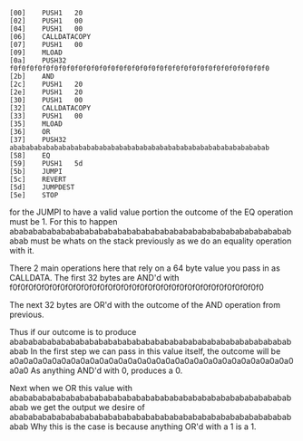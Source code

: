 ```
[00]	PUSH1	20
[02]	PUSH1	00
[04]	PUSH1	00
[06]	CALLDATACOPY	
[07]	PUSH1	00
[09]	MLOAD	
[0a]	PUSH32	f0f0f0f0f0f0f0f0f0f0f0f0f0f0f0f0f0f0f0f0f0f0f0f0f0f0f0f0f0f0f0f0
[2b]	AND	
[2c]	PUSH1	20
[2e]	PUSH1	20
[30]	PUSH1	00
[32]	CALLDATACOPY	
[33]	PUSH1	00
[35]	MLOAD	
[36]	OR	
[37]	PUSH32	abababababababababababababababababababababababababababababababab
[58]	EQ	
[59]	PUSH1	5d
[5b]	JUMPI	
[5c]	REVERT	
[5d]	JUMPDEST	
[5e]	STOP
```

for the JUMPI to have a valid value portion the outcome of the EQ operation
must be 1. For this to happen abababababababababababababababababababababababababababababababab
must be whats on the stack previously as we do an equality operation with it.

There 2 main operations here that rely on a 64 byte value you pass in as CALLDATA.
The first 32 bytes are AND'd with 
f0f0f0f0f0f0f0f0f0f0f0f0f0f0f0f0f0f0f0f0f0f0f0f0f0f0f0f0f0f0f0f0

The next 32 bytes are OR'd with the outcome of the AND operation from previous. 

Thus if our outcome is to produce abababababababababababababababababababababababababababababababab
In the first step we can pass in this value itself, the outcome will be 
a0a0a0a0a0a0a0a0a0a0a0a0a0a0a0a0a0a0a0a0a0a0a0a0a0a0a0a0a0a0a0a0
As anything AND'd with 0, produces a 0.

Next when we OR this value with 
abababababababababababababababababababababababababababababababab
we get the output we desire of 
abababababababababababababababababababababababababababababababab
Why this is the case is because anything OR'd with a 1 is a 1.